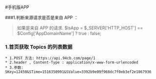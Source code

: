 #手机版APP

###1.判断来源请求是否是来自 APP ：
>如果是来自 APP 的请求.
$IsApp = $_SERVER['HTTP_HOST'] == $Config['AppDomainName'] ? true : false;


### 1.首页获取 Topics 的列表数据

    * 1.POST 方法: https://api.94cb.com/page/1
    * 2.header , Content-Type : application/x-www-form-urlencoded
    * 3.参数: SKey=12450&STime=1516350991&SValue=3392b9e09f968dc7f0eb3ef2e1867936